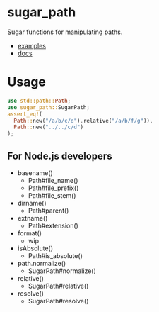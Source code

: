 # sugar_path

Sugar functions for manipulating paths.

- [examples](https://github.com/iheyunfei/sugar_path/tree/main/tests)
- [docs](https://docs.rs/sugar_path/latest/sugar_path/)

# Usage

```rust
use std::path::Path;
use sugar_path::SugarPath;
assert_eq!(
  Path::new("/a/b/c/d").relative("/a/b/f/g")),
  Path::new("../../c/d")
);
```

## For Node.js developers

- basename()
  - Path#file_name()
  - Path#file_prefix()
  - Path#file_stem()
- dirname()
  - Path#parent()
- extname()
  - Path#extension()
- format()
  - wip
- isAbsolute()
  - Path#is_absolute()
- path.normalize()
  - SugarPath#normalize()
- relative()
  - SugarPath#relative()
- resolve()
  - SugarPath#resolve()

